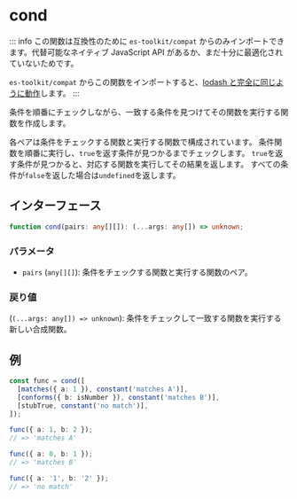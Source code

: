 # cond

::: info
この関数は互換性のために `es-toolkit/compat` からのみインポートできます。代替可能なネイティブ JavaScript API があるか、まだ十分に最適化されていないためです。

`es-toolkit/compat` からこの関数をインポートすると、[lodash と完全に同じように動作](../../../compatibility.md)します。
:::

条件を順番にチェックしながら、一致する条件を見つけてその関数を実行する関数を作成します。

各ペアは条件をチェックする関数と実行する関数で構成されています。
条件関数を順番に実行し、`true`を返す条件が見つかるまでチェックします。
`true`を返す条件が見つかると、対応する関数を実行してその結果を返します。
すべての条件が`false`を返した場合は`undefined`を返します。

## インターフェース

```typescript
function cond(pairs: any[][]): (...args: any[]) => unknown;
```

### パラメータ

- `pairs` (`any[][]`): 条件をチェックする関数と実行する関数のペア。

### 戻り値

(`(...args: any[]) => unknown`): 条件をチェックして一致する関数を実行する新しい合成関数。

## 例

```typescript
const func = cond([
  [matches({ a: 1 }), constant('matches A')],
  [conforms({ b: isNumber }), constant('matches B')],
  [stubTrue, constant('no match')],
]);

func({ a: 1, b: 2 });
// => 'matches A'

func({ a: 0, b: 1 });
// => 'matches B'

func({ a: '1', b: '2' });
// => 'no match'
```
